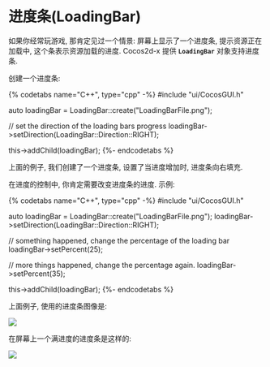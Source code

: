 # 进度条(LoadingBar)

如果你经常玩游戏, 那肯定见过一个情景: 屏幕上显示了一个进度条, 提示资源正在加载中, 这个条表示资源加载的进度. Cocos2d-x 提供 __`LoadingBar`__ 对象支持进度条.

创建一个进度条:

{% codetabs name="C++", type="cpp" -%}
#include "ui/CocosGUI.h"

auto loadingBar = LoadingBar::create("LoadingBarFile.png");

// set the direction of the loading bars progress
loadingBar->setDirection(LoadingBar::Direction::RIGHT);

this->addChild(loadingBar);
{%- endcodetabs %}

上面的例子, 我们创建了一个进度条, 设置了当进度增加时, 进度条向右填充.

在进度的控制中, 你肯定需要改变进度条的进度. 示例:

{% codetabs name="C++", type="cpp" -%}
#include "ui/CocosGUI.h"

auto loadingBar = LoadingBar::create("LoadingBarFile.png");
loadingBar->setDirection(LoadingBar::Direction::RIGHT);

// something happened, change the percentage of the loading bar
loadingBar->setPercent(25);

// more things happened, change the percentage again.
loadingBar->setPercent(35);

this->addChild(loadingBar);
{%- endcodetabs %}

上面例子, 使用的进度条图像是:

![](../../en/ui_components/ui_components-img/LoadingBarFile.png "")

在屏幕上一个满进度的进度条是这样的:

![](../../en/ui_components/ui_components-img/LoadingBar_example.png "")
